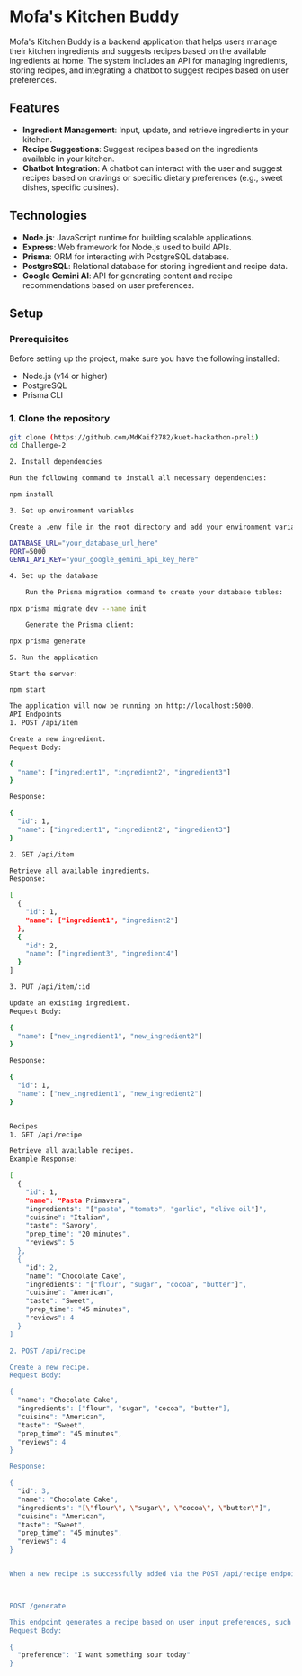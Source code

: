 # Mofa's Kitchen Buddy

Mofa's Kitchen Buddy is a backend application that helps users manage their kitchen ingredients and suggests recipes based on the available ingredients at home. The system includes an API for managing ingredients, storing recipes, and integrating a chatbot to suggest recipes based on user preferences.

## Features

- **Ingredient Management**: Input, update, and retrieve ingredients in your kitchen.
- **Recipe Suggestions**: Suggest recipes based on the ingredients available in your kitchen.
- **Chatbot Integration**: A chatbot can interact with the user and suggest recipes based on cravings or specific dietary preferences (e.g., sweet dishes, specific cuisines).

## Technologies

- **Node.js**: JavaScript runtime for building scalable applications.
- **Express**: Web framework for Node.js used to build APIs.
- **Prisma**: ORM for interacting with PostgreSQL database.
- **PostgreSQL**: Relational database for storing ingredient and recipe data.
- **Google Gemini AI**: API for generating content and recipe recommendations based on user preferences.

## Setup

### Prerequisites

Before setting up the project, make sure you have the following installed:

- Node.js (v14 or higher)
- PostgreSQL
- Prisma CLI

### 1. Clone the repository

```bash
git clone (https://github.com/MdKaif2782/kuet-hackathon-preli)
cd Challenge-2

2. Install dependencies

Run the following command to install all necessary dependencies:

npm install

3. Set up environment variables

Create a .env file in the root directory and add your environment variables:

DATABASE_URL="your_database_url_here"
PORT=5000
GENAI_API_KEY="your_google_gemini_api_key_here"

4. Set up the database

    Run the Prisma migration command to create your database tables:

npx prisma migrate dev --name init

    Generate the Prisma client:

npx prisma generate

5. Run the application

Start the server:

npm start

The application will now be running on http://localhost:5000.
API Endpoints
1. POST /api/item

Create a new ingredient.
Request Body:

{
  "name": ["ingredient1", "ingredient2", "ingredient3"]
}

Response:

{
  "id": 1,
  "name": ["ingredient1", "ingredient2", "ingredient3"]
}

2. GET /api/item

Retrieve all available ingredients.
Response:

[
  {
    "id": 1,
    "name": ["ingredient1", "ingredient2"]
  },
  {
    "id": 2,
    "name": ["ingredient3", "ingredient4"]
  }
]

3. PUT /api/item/:id

Update an existing ingredient.
Request Body:

{
  "name": ["new_ingredient1", "new_ingredient2"]
}

Response:

{
  "id": 1,
  "name": ["new_ingredient1", "new_ingredient2"]
}


Recipes
1. GET /api/recipe

Retrieve all available recipes.
Example Response:

[
  {
    "id": 1,
    "name": "Pasta Primavera",
    "ingredients": "["pasta", "tomato", "garlic", "olive oil"]",
    "cuisine": "Italian",
    "taste": "Savory",
    "prep_time": "20 minutes",
    "reviews": 5
  },
  {
    "id": 2,
    "name": "Chocolate Cake",
    "ingredients": "["flour", "sugar", "cocoa", "butter"]",
    "cuisine": "American",
    "taste": "Sweet",
    "prep_time": "45 minutes",
    "reviews": 4
  }
]

2. POST /api/recipe

Create a new recipe.
Request Body:

{
  "name": "Chocolate Cake",
  "ingredients": ["flour", "sugar", "cocoa", "butter"],
  "cuisine": "American",
  "taste": "Sweet",
  "prep_time": "45 minutes",
  "reviews": 4
}

Response:

{
  "id": 3,
  "name": "Chocolate Cake",
  "ingredients": "[\"flour\", \"sugar\", \"cocoa\", \"butter\"]",
  "cuisine": "American",
  "taste": "Sweet",
  "prep_time": "45 minutes",
  "reviews": 4
}


When a new recipe is successfully added via the POST /api/recipe endpoint, it will be appended to a local text file named my_fav_recipes.txt. This file will store a textual representation of the recipe with details such as the name, ingredients, cuisine, taste, prep time, and reviews.



POST /generate

This endpoint generates a recipe based on user input preferences, such as cravings for a certain taste (e.g., sour, sweet, savory).
Request Body:

{
  "preference": "I want something sour today"
}





